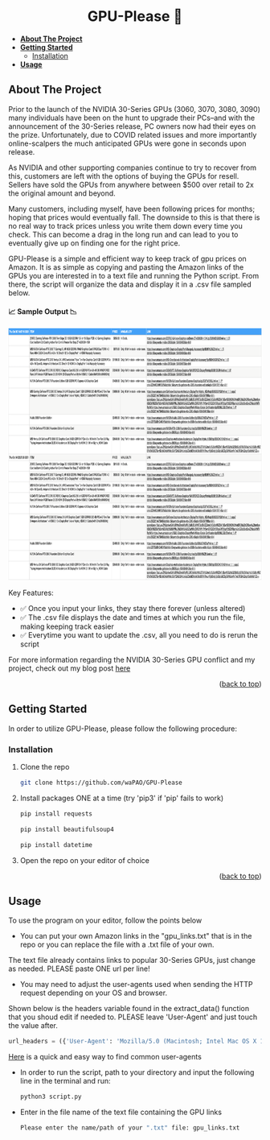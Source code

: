 <div id="top"></div>

<h1 align="center">GPU-Please 🙏</h1>

<!-- TABLE OF CONTENTS -->
* **[About The Project](#about-the-project)**
* **[Getting Started](#getting-started)**
  * [Installation](#installation)
* **[Usage](#usage)**
  

<!-- ABOUT -->
## About The Project

Prior to the launch of the NVIDIA 30-Series GPUs (3060, 3070, 3080, 3090) many individuals have been on the hunt to upgrade their PCs–and with the announcement of the 30-Series release, PC owners now had their eyes on the prize. Unfortunately, due to COVID related issues and more importantly online-scalpers the much anticipated GPUs were gone in seconds upon release.

As NVIDIA and other supporting companies continue to try to recover from this, customers are left with the options of buying the GPUs for resell. Sellers have sold the GPUs from anywhere between $500 over retail to 2x the original amount and beyond.

Many customers, including myself, have been following prices for months; hoping that prices would eventually fall. The downside to this is that there is no real way to track prices unless you write them down every time you check. This can become a drag in the long run and can lead to you to eventually give up on finding one for the right price.

GPU-Please is a simple and efficient way to keep track of gpu prices on Amazon. It is as simple as copying and pasting the Amazon links of the GPUs you are interested in to a text file and running the Python script. From there, the script will organize the data and display it in a .csv file sampled below.

#### :chart_with_upwards_trend: Sample Output :chart_with_downwards_trend:

<img src="https://github.com/waPAO/GPU-Please/blob/main/example.png" width="1000" height="500">

Key Features:
* :white_check_mark: Once you input your links, they stay there forever (unless altered) 
* :white_check_mark: The .csv file displays the date and times at which you run the file, making keeping track easier
* :white_check_mark: Everytime you want to update the .csv, all you need to do is rerun the script

For more information regarding the NVIDIA 30-Series GPU conflict and my project, check out my blog post [here](https://medium.com/@paolosigua33/solving-the-search-for-30-series-gpus-with-python-43961f0a6b28)
<p align="right">(<a href="#top">back to top</a>)</p>

<!-- Getting Started -->
## Getting Started

In order to utilize GPU-Please, please follow the following procedure:

### Installation

1. Clone the repo
   ```sh
   git clone https://github.com/waPAO/GPU-Please
   ```
2. Install packages ONE at a time (try 'pip3' if 'pip' fails to work)
   ```sh
   pip install requests
   ```
   ```sh
   pip install beautifulsoup4
   ```
   ```sh
   pip install datetime
   ```
3. Open the repo on your editor of choice
<p align="right">(<a href="#top">back to top</a>)</p>

<!-- Usage -->
## Usage
To use the program on your editor, follow the points below

* You can put your own Amazon links in the "gpu_links.txt" that is in the repo or you can replace the file with a .txt file of your own. 

The text file already contains links to popular 30-Series GPUs, just change as needed. PLEASE paste ONE url per line!

* You may need to adjust the user-agents used when sending the HTTP request depending on your OS and browser. 

Shown below is the headers variable found in the extract_data() function that you shoud edit if needed to. PLEASE leave 'User-Agent' and just touch the value after.

```python
url_headers = ({'User-Agent': 'Mozilla/5.0 (Macintosh; Intel Mac OS X 10_15_7) AppleWebKit/537.36 (KHTML, like Gecko) Chrome/92.0.4515.159 Safari/537.36', 'Accept-Language': 'en-US, en;q=0.5'})
```

[Here](https://developers.whatismybrowser.com/) is a quick and easy way to find common user-agents

* In order to run the script, path to your directory and input the following line in the terminal and run:
   ```sh
   python3 script.py
   ```
   
* Enter in the file name of the text file containing the GPU links
   ```sh
   Please enter the name/path of your ".txt" file: gpu_links.txt
   ```
